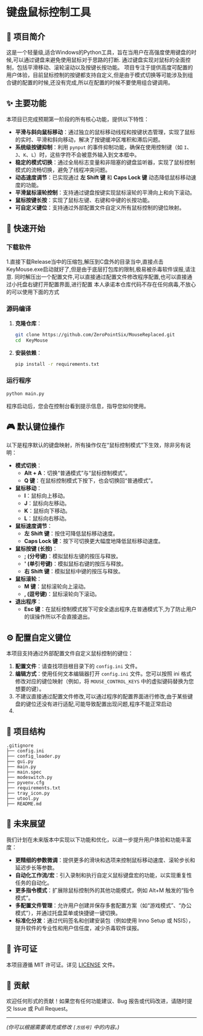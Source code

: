 # 键盘鼠标控制工具

## 📖 项目简介

这是一个轻量级,适合Windows的Python工具，旨在当用户在高强度使用键盘的时候,可以通过键盘来避免使用鼠标对于思路的打断.
通过键盘实现对鼠标的全面控制，包括平滑移动、滚轮滚动以及按键长按功能。
项目专注于提供高度可配置的用户体验，目前鼠标控制的按键都支持自定义,但是由于模式切换等可能涉及到组合键的配置的时候,还没有完成,所以在配置的时候不要使用组合键调用。

## ✨ 主要功能

本项目已完成预期第一阶段的所有核心功能，提供以下特性：

*   **平滑与斜向鼠标移动**：通过独立的鼠标移动线程和按键状态管理，实现了鼠标的实时、平滑和斜向移动，解决了按键缓冲区堆积和滞后问题。
*   **系统级按键抑制**：利用 `pynput` 的事件抑制功能，确保在使用控制键（如 `I`、`J`、`K`、`L`）时，这些字符不会被意外输入到文本框中。
*   **稳定的模式切换**：通过全局标志变量和非阻塞的键盘监听器，实现了鼠标控制模式的流畅切换，避免了线程冲突问题。
*   **动态速度调节**：已实现通过 **左 Shift 键** 和 **Caps Lock 键** 动态降低鼠标移动速度的功能。
*   **平滑鼠标滚轮控制**：支持通过键盘按键实现鼠标滚轮的平滑向上和向下滚动。
*   **鼠标按键长按**：实现了鼠标左键、右键和中键的长按功能。
*   **可自定义键位**：支持通过外部配置文件自定义所有鼠标控制的键位映射。

## 🚀 快速开始

### 下载软件
1.直接下载Release当中的压缩包,解压到C盘外的目录当中,直接点击KeyMouse.exe启动就好了,但是由于底层打包库的限制,极易被杀毒软件误报,请注意.
同时解压出一个配置文件,可以直接通过配置文件修改程序配置,也可以直接通过小托盘右键打开配置界面,进行配置
本人承诺本仓库代码不存在任何病毒,不放心的可以使用下面的方式

### 源码编译

1.  **克隆仓库**：
    ```bash
    git clone https://github.com/ZeroPointSix/MouseReplaced.git
    cd  KeyMouse
    ```
2.  **安装依赖**：
    ```bash
    pip install -r requirements.txt
    ```

### 运行程序

```bash
python main.py
```

程序启动后，您会在控制台看到提示信息，指导您如何使用。

## 🎮 默认键位操作

以下是程序默认的键盘映射，所有操作仅在“鼠标控制模式”下生效，除非另有说明：

*   **模式切换**：
    *   **Alt + A**：切换“普通模式”与“鼠标控制模式”。
    *   **Q 键**：在鼠标控制模式下按下，也会切换回“普通模式”。
*   **鼠标移动**：
    *   **I**：鼠标向上移动。
    *   **J**：鼠标向左移动。
    *   **K**：鼠标向下移动。
    *   **L**：鼠标向右移动。
*   **鼠标速度调节**：
    *   **左 Shift 键**：按住可降低鼠标移动速度。
    *   **Caps Lock 键**：按下可切换更大幅度地降低鼠标移动速度。
*   **鼠标按键 (长按)**：
    *   **; (分号键)**：模拟鼠标左键的按压与释放。
    *   **' (单引号键)**：模拟鼠标右键的按压与释放。
    *   **右 Shift 键**：模拟鼠标中键的按压与释放。
*   **鼠标滚轮**：
    *   **M 键**：鼠标滚轮向上滚动。
    *   **, (逗号键)**：鼠标滚轮向下滚动。
*   **退出程序**：
    *   **Esc 键**：在鼠标控制模式按下可安全退出程序,在普通模式下,为了防止用户的误操作所以不会直接退出。

## ⚙️ 配置自定义键位

本项目支持通过外部配置文件自定义鼠标控制的键位：

1.  **配置文件**：请查找项目根目录下的 `config.ini` 文件。
2.  **编辑方式**：使用任何文本编辑器打开 `config.ini` 文件。您可以按照 ini 格式修改对应的键位映射（例如，将 `MOUSE_CONTROL_KEYS` 中的虚拟键码替换为您想要的键）。
3.  不建议直接通过配置文件修改,可以通过程序的配置界面进行修改,由于某些键盘的键位还没有进行适配,可能导致配置出现问题,程序不能正常启动
4.  
## 📂 项目结构
```
.gitignore
├── config.ini
├── config_loader.py
├── gui.py
├── main.py
├── main.spec
├── modeswitch.py
├── pyvenv.cfg
├── requirements.txt
├── tray_icon.py
├── utool.py
├── README.md
```


## 🔮 未来展望

我们计划在未来版本中实现以下功能和优化，以进一步提升用户体验和功能丰富度：

*   **更精细的参数微调**：提供更多的滑块和选项来控制鼠标移动速度、滚轮步长和延迟步长等参数。
*   **自动化工作流/宏**：引入录制和执行自定义鼠标键盘宏的功能，以实现重复性任务的自动化。
*   **更多指令模式**：扩展除鼠标控制外的其他功能模式，例如 Alt+M 触发的“指令模式”。
*   **多配置文件管理**：允许用户创建并保存多套配置方案（如“游戏模式”、“办公模式”），并通过托盘菜单或快捷键一键切换。
*   **标准化分发**：通过代码签名和创建安装包（例如使用 Inno Setup 或 NSIS），提升软件的专业性和用户信任度，减少杀毒软件误报。


## 📄 许可证

本项目遵循 MIT 许可证。详见 [LICENSE](LICENSE) 文件。

## 🤝 贡献

欢迎任何形式的贡献！如果您有任何功能建议、Bug 报告或代码改进，请随时提交 Issue 或 Pull Request。

---
*(你可以根据需要填充或修改 `[方括号]` 中的内容。)*
